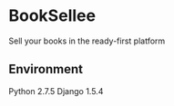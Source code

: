 # BookSellee
Sell your books in the ready-first platform

## Environment
Python 2.7.5
Django 1.5.4

